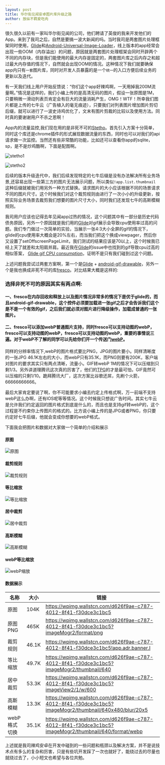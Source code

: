 ```yaml
---
layout: post
title: 华尔街见闻安卓图片库升级之路
author: 放纵不羁爱吃肉
---
```


很久很久以前有一家叫华尔街见闻的公司，他们聘请了英俊的我来开发他们的App。来到了我司之后，自然是要搞一波大新闻的吗。当时我司是两套图片处理框架同时使用，[Glide](https://github.com/bumptech/glide)和[Android-Universal-Image-Loader](https://github.com/nostra13/Android-Universal-Image-Loader)，线上版本的app经常会出现一些OOM（内存溢出）的问题，原因就是两套图片处理框架会同时开辟两个不同的内存块，但是我们能使用的最大内存是固定的，两套图片库之后内存之和超过最大内存值的情况下，自然就会出现OOM的情况。这种情况下我们就要确保app内只有`一套`图片库，同时对开发人员暴露的是一个`统一`的入口方便后续业务的更新以及迭代。

有一天我们线上用户开始反馈说：“你们这个app好辣鸡啊，一天用掉我200M流量啊。”情况是这样的，我们小编上传的是高清无码的图片，假设一张原图是1M，只要稍微一滑动列表页肯定会有巨大的流量消耗产生，OMG！WTF！所幸我们图片都是上传的七牛云（广告植入的毫无痕迹），只要我们对列表图片增加图片剪切后缀，就可以进行了一波史诗鸡优化了，文末有图片剪裁的比较以及使用方法。同时真的要谢谢用户不杀之恩啊！

App内的流量监控,我们现在用的是非死不可的[Stetho](https://github.com/facebook/stetho)。首先引入方案十分简单，同时这个库还是chrome插件的形式展现数据流量的东西，同时也可以对我们的api请求做一次监控。当然还有些非常酷的功能，比如还可以查看你app的sqlite，sp，是不是炒鸡酷啊，下面是配图啊。

![stetho1](https://leifzhang.github.io/leifzhang.github.io/images/inspector-discovery.png)

![stetho2](https://leifzhang.github.io/leifzhang.github.io/images/inspector-network.png)

后续的版本升级迭代中，我们后续发现特定的七牛后缀是没有办法解决所有业务场景,还容易出现一些第三方的图片无法展示问题，所以类似`!app.list.thumbnail`这种后缀就被我们用另外一种方式替换。请求图片的大小应该根据不同的场景请求不同的图片尺寸。这个时候我们对这个裁剪规则由进行了一次小小的升级更新，按照实际业务场景去裁剪我们想要的图片尺寸大小，同时我们还发现七牛的高斯模糊规则。


我司用户应该也记得去年见闻app过热的情况，这个问题其中有一部分是历史代码债务原因，另外一个原因就是我们用的[Glide](https://github.com/bumptech/glide)对gif展示会导致cpu使用率过高的问题。我们专门做过一次简单的实验，当展示一张4:3大小全屏的gif的情况下，glide的cpu使用率大概会是20%左右，而当我们把这个换成viewpager，然后你又设置了setOffscreenPageLimit，我们测试的结果应该是70以上，这个时候我已经上天了就差和太阳肩并肩。最近我在[Glide](https://github.com/bumptech/glide)的issue中也找到的gif导致cpu过高的相似答案，
[Glide gif CPU consumption](https://github.com/bumptech/glide/issues/1604)，证明不是只有我们碰到过这个问题。

上述问题我尝试过两套方案啊，第一个是[Glide](https://github.com/bumptech/glide) + [android-gif-drawable](https://github.com/koral--/android-gif-drawable)，另外一个是我也换成非死不可的库[fresco](https://github.com/facebook/fresco)。对比结果大概是这样的:

### 选择非死不可的原因其实有两点啊:

#### 一、fresco在内存回收和释放上以及图片情况非常多的情况下是优于glide的，而且android-gif-drawable，这个控件必须要加载进一张gif之后才会告诉我们这个是不是一个有效的gif，之后我们就必须对图片进行降级操作，加载成普通的一张图片。

#### 二、fresco可以添加webP普通图片支持，同时fresco可以支持动图的webP，fresco可以支持动图的webP，fresco可以支持动图的webP，重要的事情说三遍。对于webP不了解的同学可以先给你们开一个传送门[webP](https://www.zhihu.com/question/27201061)。

同样的分辨率情况下,webP的图片格式要比PNG，JPG的图片要小。同样清晰度的一张JPG 46.1K左右的大小，而webP只有35.1K，而PNG则要有200K，客户端对图片的要求其实只有两点清晰，流量小。GIF转webP 1M的情况下可以压缩到只剩1/3。另外讲道理腾讯这次真的厉害了，他们的[TPG](http://www.yxdown.com/news/201705/351469.html)的才是最可怕，GIF竟然可以压缩的只剩1/10。跪拜腾讯大厂，这次方案比谷歌还屌，先刷个火箭，66666666666。


最后大家肯定要说了啊，你不可能要求小编去约定上传格式啊，万一前端不支持webP这么办啊，还有IOS呢等等情况。这个时候我只想说广告时间。其实七牛云是允许我们约定返回的图片格式到底是什么的，而且也是支持gif转webP的，这个过程是不约束你上传图片的格式的。比方说小编上传的是JPG或者PNG，你只要约定好七牛后缀，他就会变成你想要的webP格式。

下面我会把图片和数据对大家做一个简单的介绍和展示

#### 原图

![原图](https://wpimg.wallstcn.com/d626f9ae-c787-4012-8f41-f30dce3c1bc5)


#### 裁剪规则


![裁剪规则](https://wpimg.wallstcn.com/d626f9ae-c787-4012-8f41-f30dce3c1bc5!app.adr.banner.l)


#### 等比缩放

![等比缩放](https://wpimg.wallstcn.com/d626f9ae-c787-4012-8f41-f30dce3c1bc5?imageMogr2/thumbnail/640)     

#### 居中裁剪

![居中裁剪](https://wpimg.wallstcn.com/d626f9ae-c787-4012-8f41-f30dce3c1bc5?imageView2/1/w/600)


#### 高斯模糊     

![高斯模糊](https://wpimg.wallstcn.com/d626f9ae-c787-4012-8f41-f30dce3c1bc5?imageMogr2/thumbnail/640x480/blur/20x5)


#### webP等比缩放

![webP缩放](https://wpimg.wallstcn.com/d626f9ae-c787-4012-8f41-f30dce3c1bc5?imageMogr2/thumbnail/640/format/webp)

#### 数据展示


|名称|大小|链接|
|-------|-------|--------|
|原图 |104K |https://wpimg.wallstcn.com/d626f9ae-c787-4012-8f41-f30dce3c1bc5|
|原图PNG  |465K |https://wpimg.wallstcn.com/d626f9ae-c787-4012-8f41-f30dce3c1bc5?imageMogr2/format/png|
|裁剪规则 |46.1K  |https://wpimg.wallstcn.com/d626f9ae-c787-4012-8f41-f30dce3c1bc5!app.adr.banner.l|
|等比缩放 |49.7K  |https://wpimg.wallstcn.com/d626f9ae-c787-4012-8f41-f30dce3c1bc5?imageMogr2/thumbnail/640|
|居中裁剪 |53.3K  |https://wpimg.wallstcn.com/d626f9ae-c787-4012-8f41-f30dce3c1bc5?imageView2/1/w/600|
|高斯模糊 | 13.3K|  https://wpimg.wallstcn.com/d626f9ae-c787-4012-8f41-f30dce3c1bc5?imageMogr2/thumbnail/640x480/blur/20x5|
|webP格式切换 |35.1K  |https://wpimg.wallstcn.com/d626f9ae-c787-4012-8f41-f30dce3c1bc5?imageMogr2/thumbnail/640/format/webp|



上述就是我司辣鸡安卓在开发中碰到的一些问题和瓶颈以及解决方案，并不是说技术点有多么的复杂和厉害，只是有些坑开发踩了一次也就好了，能绕过去的尽量也就绕过去了，小小短文也希望与各位共勉。
